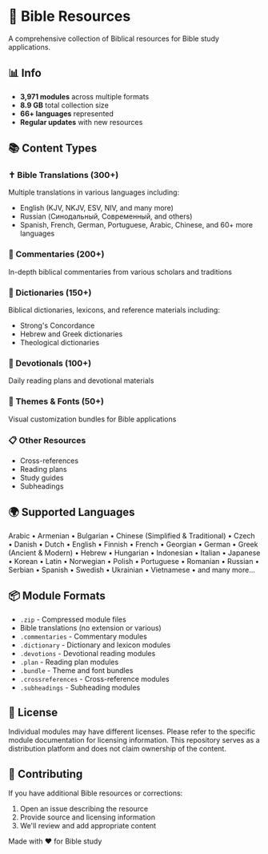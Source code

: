# 📖 Bible Resources

A comprehensive collection of Biblical resources for Bible study applications.

## 📊 Info

- **3,971 modules** across multiple formats
- **8.9 GB** total collection size
- **66+ languages** represented
- **Regular updates** with new resources

## 📚 Content Types

### ✝️ Bible Translations (300+)
Multiple translations in various languages including:
- English (KJV, NKJV, ESV, NIV, and many more)
- Russian (Синодальный, Современный, and others)
- Spanish, French, German, Portuguese, Arabic, Chinese, and 60+ more languages

### 📝 Commentaries (200+)
In-depth biblical commentaries from various scholars and traditions

### 📖 Dictionaries (150+)
Biblical dictionaries, lexicons, and reference materials including:
- Strong's Concordance
- Hebrew and Greek dictionaries
- Theological dictionaries

### 🙏 Devotionals (100+)
Daily reading plans and devotional materials

### 🎨 Themes & Fonts (50+)
Visual customization bundles for Bible applications

### 📋 Other Resources
- Cross-references
- Reading plans
- Study guides
- Subheadings

## 🌍 Supported Languages

Arabic • Armenian • Bulgarian • Chinese (Simplified & Traditional) • Czech • Danish • Dutch • English • Finnish • French • Georgian • German • Greek (Ancient & Modern) • Hebrew • Hungarian • Indonesian • Italian • Japanese • Korean • Latin • Norwegian • Polish • Portuguese • Romanian • Russian • Serbian • Spanish • Swedish • Ukrainian • Vietnamese • and many more...

## 📦 Module Formats

- `.zip` - Compressed module files
- Bible translations (no extension or various)
- `.commentaries` - Commentary modules
- `.dictionary` - Dictionary and lexicon modules
- `.devotions` - Devotional reading modules
- `.plan` - Reading plan modules
- `.bundle` - Theme and font bundles
- `.crossreferences` - Cross-reference modules
- `.subheadings` - Subheading modules

## 📄 License

Individual modules may have different licenses. Please refer to the specific module documentation for licensing information. This repository serves as a distribution platform and does not claim ownership of the content.

## 🤝 Contributing

If you have additional Bible resources or corrections:
1. Open an issue describing the resource
2. Provide source and licensing information
3. We'll review and add appropriate content

Made with ❤️ for Bible study
